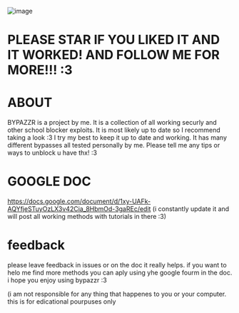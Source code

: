 ![image](https://github.com/user-attachments/assets/3c7c62c8-e741-418b-924f-bdd72a63bb73)

# PLEASE STAR IF YOU LIKED IT AND IT WORKED! AND FOLLOW ME FOR MORE!!! :3

# ABOUT
BYPAZZR is a project by me. It is a collection of all working securly and other school blocker exploits. It is most likely up to date so I recommend taking a look :3 I try my best to keep it up to date and working. It has many different bypasses all tested personally by me. Please tell me any tips or ways to unblock u have thx! :3

# GOOGLE DOC
https://docs.google.com/document/d/1xy-UAFk-AQYfjeSTuyOzLX3v42Cia_8HbmOd-3gaREc/edit
(i constantly update it and will post all working methods with tutorials in there :3)

# feedback 
please leave feedback in issues or on the doc it really helps. if you want to helo me find more methods you can aply using yhe google fourm in the doc. i hope you enjoy using bypazzr :3

(i am not responsible for any thing that happenes to you or your computer. this is for edicational pourpuses only
